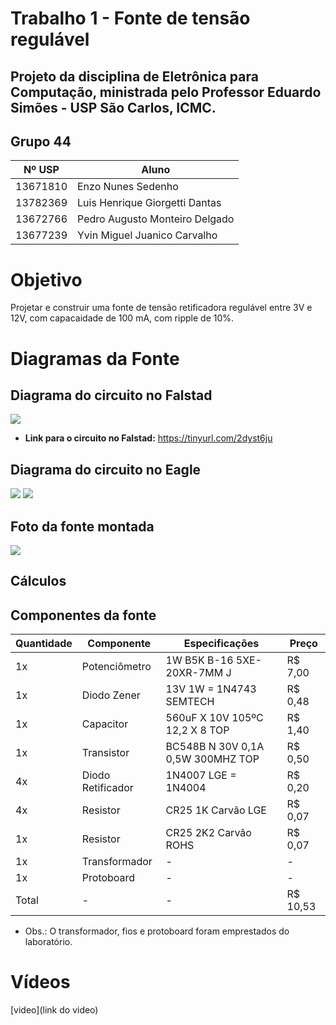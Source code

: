 # Trabalho 1 - Fonte de tensão regulável
Projeto da disciplina de Eletrônica para Computação, ministrada pelo Professor Eduardo Simões - USP São Carlos, ICMC.
-----------------------------------------

## Grupo 44
|  Nº USP  |  Aluno  |
|---|---|
| 13671810 | Enzo Nunes Sedenho | 
| 13782369 | Luis Henrique Giorgetti Dantas | 
| 13672766 | Pedro Augusto Monteiro Delgado | 
| 13677239 | Yvin Miguel Juanico Carvalho | 

# Objetivo
Projetar e construir uma fonte de tensão retificadora regulável entre 3V e 12V, com capacaidade de 100 mA, com ripple de 10%. 

# Diagramas da Fonte


## Diagrama do circuito no Falstad

<img src="https://i.imgur.com/pRqMGCU.png">

* **Link para o circuito no Falstad:** https://tinyurl.com/2dyst6ju


## Diagrama do circuito no Eagle

<img src="https://i.imgur.com/pnylql7.jpg">

<img src="https://i.imgur.com/MLAnHvz.png"> 


## Foto da fonte montada

<img src="https://i.imgur.com/qI4lcMk.jpg">

## Cálculos


## Componentes da fonte

|  Quantidade  |  Componente  |  Especificações  |  Preço  |
|---|---|---|---|
| 1x | Potenciômetro | 1W B5K B-16 5XE-20XR-7MM J | R$ 7,00 |
| 1x | Diodo Zener | 13V 1W = 1N4743 SEMTECH | R$ 0,48 |
| 1x | Capacitor | 560uF X 10V 105ºC 12,2 X 8 TOP | R$ 1,40 |
| 1x | Transistor |  BC548B N 30V 0,1A 0,5W 300MHZ TOP | R$ 0,50 |
| 4x | Diodo Retificador | 1N4007 LGE = 1N4004 | R$ 0,20 |
| 4x | Resistor | CR25 1K Carvão LGE | R$ 0,07 |
| 1x | Resistor | CR25 2K2 Carvão ROHS | R$ 0,07 |
| 1x | Transformador | - | - |
| 1x | Protoboard | - | - |
| Total | - | - | R$ 10,53 |

* Obs.: O transformador, fios e protoboard foram emprestados do laboratório.


# Vídeos 
[video](link do video)
